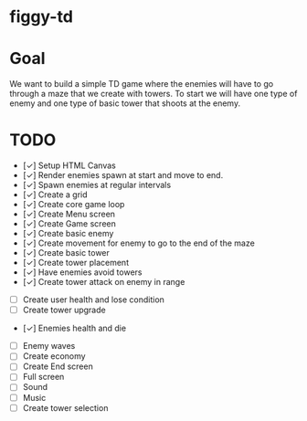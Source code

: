 # figgy-td

# Goal

We want to build a simple TD game where the enemies will have to go through a maze that we create with towers. To start we will have one type of enemy and one type of basic tower that shoots at the enemy.

# TODO

- [&check;] Setup HTML Canvas
- [&check;] Render enemies spawn at start and move to end.
- [&check;] Spawn enemies at regular intervals
- [&check;] Create a grid
- [&check;] Create core game loop
- [&check;] Create Menu screen
- [&check;] Create Game screen
- [&check;] Create basic enemy
- [&check;] Create movement for enemy to go to the end of the maze
- [&check;] Create basic tower
- [&check;] Create tower placement
- [&check;] Have enemies avoid towers
- [&check;] Create tower attack on enemy in range
- [ ] Create user health and lose condition
- [ ] Create tower upgrade
- [&check;] Enemies health and die
- [ ] Enemy waves
- [ ] Create economy
- [ ] Create End screen
- [ ] Full screen
- [ ] Sound
- [ ] Music
- [ ] Create tower selection
